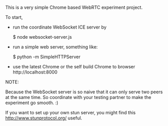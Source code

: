 This is a very simple Chrome based WebRTC experiment project. 

To start, 

* run the coordinate WebSocket ICE server by 

    $ node websocket-server.js 
    
* run a simple web server, something like:

    $ python -m SimpleHTTPServer
    
* use the latest Chrome or the self build Chrome to browser http://localhost:8000

NOTE:

Because the WebSocket server is so naive that it can only serve two peers at the same time. So coordinate with your testing partner to make the experiment go smooth. :)

If you want to set up your own stun server, you might find this http://www.stunprotocol.org/ useful. 